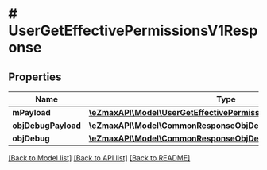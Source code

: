 # # UserGetEffectivePermissionsV1Response

## Properties

Name | Type | Description | Notes
------------ | ------------- | ------------- | -------------
**mPayload** | [**\eZmaxAPI\Model\UserGetEffectivePermissionsV1ResponseMPayload**](UserGetEffectivePermissionsV1ResponseMPayload.md) |  |
**objDebugPayload** | [**\eZmaxAPI\Model\CommonResponseObjDebugPayload**](CommonResponseObjDebugPayload.md) |  | [optional]
**objDebug** | [**\eZmaxAPI\Model\CommonResponseObjDebug**](CommonResponseObjDebug.md) |  | [optional]

[[Back to Model list]](../../README.md#models) [[Back to API list]](../../README.md#endpoints) [[Back to README]](../../README.md)
